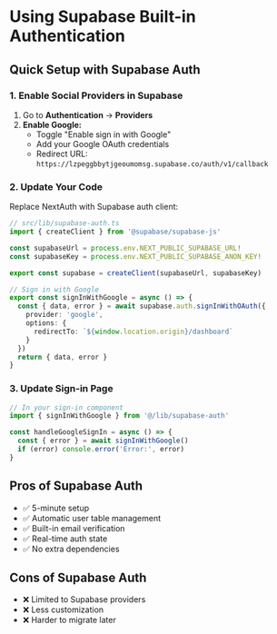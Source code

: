 # Using Supabase Built-in Authentication

## Quick Setup with Supabase Auth

### 1. Enable Social Providers in Supabase
1. Go to **Authentication** → **Providers**
2. **Enable Google:**
   - Toggle "Enable sign in with Google"
   - Add your Google OAuth credentials
   - Redirect URL: `https://lzpeggbbytjgeoumomsg.supabase.co/auth/v1/callback`

### 2. Update Your Code
Replace NextAuth with Supabase auth client:

```typescript
// src/lib/supabase-auth.ts
import { createClient } from '@supabase/supabase-js'

const supabaseUrl = process.env.NEXT_PUBLIC_SUPABASE_URL!
const supabaseKey = process.env.NEXT_PUBLIC_SUPABASE_ANON_KEY!

export const supabase = createClient(supabaseUrl, supabaseKey)

// Sign in with Google
export const signInWithGoogle = async () => {
  const { data, error } = await supabase.auth.signInWithOAuth({
    provider: 'google',
    options: {
      redirectTo: `${window.location.origin}/dashboard`
    }
  })
  return { data, error }
}
```

### 3. Update Sign-in Page
```typescript
// In your sign-in component
import { signInWithGoogle } from '@/lib/supabase-auth'

const handleGoogleSignIn = async () => {
  const { error } = await signInWithGoogle()
  if (error) console.error('Error:', error)
}
```

## Pros of Supabase Auth
- ✅ 5-minute setup
- ✅ Automatic user table management
- ✅ Built-in email verification
- ✅ Real-time auth state
- ✅ No extra dependencies

## Cons of Supabase Auth
- ❌ Limited to Supabase providers
- ❌ Less customization
- ❌ Harder to migrate later
